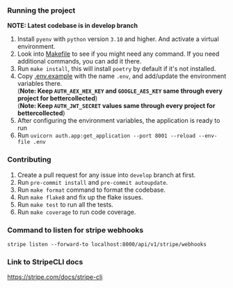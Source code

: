 ### Running the project

**NOTE: Latest codebase is in develop branch**

1. Install `pyenv` with `python` version `3.10` and higher. And activate a virtual environment.
2. Look into [Makefile](Makefile) to see if you might need any command. If you need additional commands, you can add it there.
3. Run `make install`, this will install `poetry` by default if it's not installed.
4. Copy [.env.example](.env.example) with the name `.env`, and add/update the environment variables there. <br/>
   (**Note: Keep `AUTH_AEX_HEX_KEY` and `GOOGLE_AES_KEY` same through every project for bettercollected**)<br/>
(**Note: Keep `AUTH_JWT_SECRET` values same through every project for bettercollected**)
5. After configuring the environment variables, the application is ready to run
6. Run `uvicorn auth.app:get_application --port 8001 --reload --env-file .env`

### Contributing

1. Create a pull request for any issue into `develop` branch at first.
2. Run `pre-commit install` and `pre-commit autoupdate`.
3. Run `make format` command to format the codebase.
4. Run `make flake8` and fix up the flake issues.
5. Run `make test` to run all the tests.
6. Run `make coverage` to run code coverage.


### Command to listen for stripe webhooks
```
stripe listen --forward-to localhost:8000/api/v1/stripe/webhooks
```

### Link to StripeCLI docs
https://stripe.com/docs/stripe-cli
